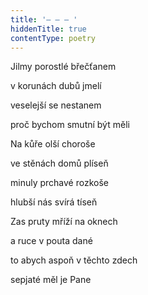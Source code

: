 ```yaml
---
title: '– – – '
hiddenTitle: true
contentType: poetry
---
```


<section>

Jilmy porostlé břečťanem

v korunách dubů jmelí

veselejší se nestanem

proč bychom smutní být měli

Na kůře olší choroše

ve stěnách domů plíseň

minuly prchavé rozkoše

hlubší nás svírá tíseň

Zas pruty mříží na oknech

a ruce v pouta dané

to abych aspoň v těchto zdech

sepjaté měl je Pane

</section>
